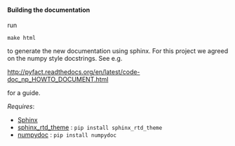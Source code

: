 #### Building the documentation

run
	
	make html
	
to generate the new documentation using sphinx.
For this project we agreed on the numpy style docstrings. See e.g.

http://pyfact.readthedocs.org/en/latest/code-doc_np_HOWTO_DOCUMENT.html
	
for a guide.

*Requires*: 

* [Sphinx](http://www.sphinx-doc.org/)
* [sphinx_rtd_theme](https://github.com/snide/sphinx_rtd_theme) : `pip install sphinx_rtd_theme`
* [numpydoc](https://pypi.python.org/pypi/numpydoc) : `pip install numpydoc`